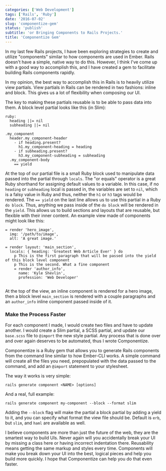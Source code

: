 ```yaml
---
categories: ['Web Development']
tags: ['Rails', 'Ruby']
date: '2016-07-02'
slug: 'componentize-gem'
status: 'publish'
subtitle: 'or Bringing Components to Rails Projects.'
title: 'Componentize Gem'
---
```


In my last few Rails projects, I have been exploring strategies to create and utilize "components" similar to how components are used in Ember. Rails doesn't have a simple, native way to do this. However, I think I've come up with a good way to accomplish this, and I have created a gem to facilitate building Rails components rapidly.

In my opinion, the best way to accomplish this in Rails is to heavily utilize view partials. View partials in Rails can be rendered in two fashions: inline and block. This gives us a lot of flexibility when composing our UI.

The key to making these partials reusable is to be able to pass data into them. A block level partial looks like this (in Slim):

```
ruby:
  heading ||= nil
  subheading ||= nil

.my_component
  header.my_component-header
    - if heading.present?
      h1.my_component-heading = heading
    - if subheading.present?
      h3.my_component-subheading = subheading
  .my_component-body
    == yield

```

At the top of our partial file is a small Ruby block used to manipulate data passed into the partial through `locals`. The "or equals" operator is a great Ruby shorthand for assigning default values to a variable. In this case, if no `heading` or `subheading` local is passed in, the variables are set to `nil`, which is a falsy value in Ruby and thus, neither the `h1` or `h3` tags would be rendered. The `== yield` on the last line allows us to use this partial in a Ruby `do block`. Thus, anything we pass inside of the `do block` will be rendered in the `yield`. This allows us to build sections and layouts that are reusable, but flexible with their inner content. An example view made of components might look like this:

```
= render 'hero_image',
  img: '/path/to/image',
  alt: 'A great image.'

= render layout: 'main_section',
  locals: { heading: 'Greatest Web Article Ever' } do
    p This is the first paragraph that will be passed into the yield of this block level component
    p This is the second. What a fine component
    = render 'author_info',
      name: 'Kyle Shevlin',
      profession: 'Web Developer'


```

At the top of the view, an inline component is rendered for a hero image, then a block level `main_section` is rendered with a couple paragraphs and an `author_info` inline component passed inside of it.

### Make the Process Faster

For each component I made, I would create two files and have to update another. I would create a Slim partial, a SCSS partial, and update our `base.scss` file to `@import` the new style partial. Any process that is done over and over again deserves to be automated, thus I wrote Componentize.

Componentize is a Ruby gem that allows you to generate Rails components from the command line similar to how Ember-CLI works. A simple command will create all the files you need, prepopulated with the data passed to the command, and add an `@import` statement to your stylesheet.

The way it works is very simple:

```
rails generate component <NAME> [options]

```

And a real, full example:

```
rails generate component my-component --block --format slim

```

Adding the `--block` flag will make the partial a block partial by adding a yield to it, and you can specify what format the view file should be. Default is `erb`, but `slim`, and `haml` are available as well.

I believe components are more than just the future of the web, they are the smartest way to build UIs. Never again will you accidentally break your UI by missing a class here or having incorrect indentation there. Reusability means getting the same markup and styles every time. Components will make you break down your UI into the best, logical pieces and help you build more quickly. I hope that Componentize can help you do that even faster.
